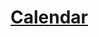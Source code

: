 # [Calendar](<https://www.figma.com/file/0yamrmvdTkix50QIscwOVJ/Fluent-Calendar-by-Alexander-Solonikov?node-id=1%3A2>)
